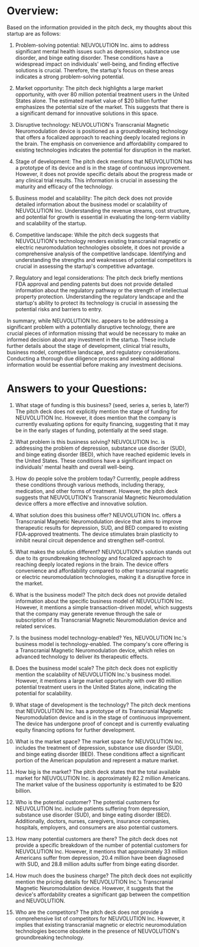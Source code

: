 # Overview: 

Based on the information provided in the pitch deck, my thoughts about this startup are as follows:

1. Problem-solving potential: NEUVOLUTION Inc. aims to address significant mental health issues such as depression, substance use disorder, and binge eating disorder. These conditions have a widespread impact on individuals' well-being, and finding effective solutions is crucial. Therefore, the startup's focus on these areas indicates a strong problem-solving potential.

2. Market opportunity: The pitch deck highlights a large market opportunity, with over 80 million potential treatment users in the United States alone. The estimated market value of $20 billion further emphasizes the potential size of the market. This suggests that there is a significant demand for innovative solutions in this space.

3. Disruptive technology: NEUVOLUTION's Transcranial Magnetic Neuromodulation device is positioned as a groundbreaking technology that offers a focalized approach to reaching deeply located regions in the brain. The emphasis on convenience and affordability compared to existing technologies indicates the potential for disruption in the market.

4. Stage of development: The pitch deck mentions that NEUVOLUTION has a prototype of its device and is in the stage of continuous improvement. However, it does not provide specific details about the progress made or any clinical trial results. This information is crucial in assessing the maturity and efficacy of the technology.

5. Business model and scalability: The pitch deck does not provide detailed information about the business model or scalability of NEUVOLUTION Inc. Understanding the revenue streams, cost structure, and potential for growth is essential in evaluating the long-term viability and scalability of the startup.

6. Competitive landscape: While the pitch deck suggests that NEUVOLUTION's technology renders existing transcranial magnetic or electric neuromodulation technologies obsolete, it does not provide a comprehensive analysis of the competitive landscape. Identifying and understanding the strengths and weaknesses of potential competitors is crucial in assessing the startup's competitive advantage.

7. Regulatory and legal considerations: The pitch deck briefly mentions FDA approval and pending patents but does not provide detailed information about the regulatory pathway or the strength of intellectual property protection. Understanding the regulatory landscape and the startup's ability to protect its technology is crucial in assessing the potential risks and barriers to entry.

In summary, while NEUVOLUTION Inc. appears to be addressing a significant problem with a potentially disruptive technology, there are crucial pieces of information missing that would be necessary to make an informed decision about any investment in the startup. These include further details about the stage of development, clinical trial results, business model, competitive landscape, and regulatory considerations. Conducting a thorough due diligence process and seeking additional information would be essential before making any investment decisions.

# Answers to your Questions:

1. What stage of funding is this business? (seed, series a, series b, later?)
The pitch deck does not explicitly mention the stage of funding for NEUVOLUTION Inc. However, it does mention that the company is currently evaluating options for equity financing, suggesting that it may be in the early stages of funding, potentially at the seed stage.

2. What problem is this business solving?
NEUVOLUTION Inc. is addressing the problem of depression, substance use disorder (SUD), and binge eating disorder (BED), which have reached epidemic levels in the United States. These conditions have a significant impact on individuals' mental health and overall well-being.

3. How do people solve the problem today?
Currently, people address these conditions through various methods, including therapy, medication, and other forms of treatment. However, the pitch deck suggests that NEUVOLUTION's Transcranial Magnetic Neuromodulation device offers a more effective and innovative solution.

4. What solution does this business offer?
NEUVOLUTION Inc. offers a Transcranial Magnetic Neuromodulation device that aims to improve therapeutic results for depression, SUD, and BED compared to existing FDA-approved treatments. The device stimulates brain plasticity to inhibit neural circuit dependence and strengthen self-control.

5. What makes the solution different?
NEUVOLUTION's solution stands out due to its groundbreaking technology and focalized approach to reaching deeply located regions in the brain. The device offers convenience and affordability compared to other transcranial magnetic or electric neuromodulation technologies, making it a disruptive force in the market.

6. What is the business model?
The pitch deck does not provide detailed information about the specific business model of NEUVOLUTION Inc. However, it mentions a simple transaction-driven model, which suggests that the company may generate revenue through the sale or subscription of its Transcranial Magnetic Neuromodulation device and related services.

7. Is the business model technology-enabled?
Yes, NEUVOLUTION Inc.'s business model is technology-enabled. The company's core offering is a Transcranial Magnetic Neuromodulation device, which relies on advanced technology to deliver its therapeutic effects.

8. Does the business model scale?
The pitch deck does not explicitly mention the scalability of NEUVOLUTION Inc.'s business model. However, it mentions a large market opportunity with over 80 million potential treatment users in the United States alone, indicating the potential for scalability.

9. What stage of development is the technology?
The pitch deck mentions that NEUVOLUTION Inc. has a prototype of its Transcranial Magnetic Neuromodulation device and is in the stage of continuous improvement. The device has undergone proof of concept and is currently evaluating equity financing options for further development.

10. What is the market space?
The market space for NEUVOLUTION Inc. includes the treatment of depression, substance use disorder (SUD), and binge eating disorder (BED). These conditions affect a significant portion of the American population and represent a mature market.

11. How big is the market?
The pitch deck states that the total available market for NEUVOLUTION Inc. is approximately 82.2 million Americans. The market value of the business opportunity is estimated to be $20 billion.

12. Who is the potential customer?
The potential customers for NEUVOLUTION Inc. include patients suffering from depression, substance use disorder (SUD), and binge eating disorder (BED). Additionally, doctors, nurses, caregivers, insurance companies, hospitals, employers, and consumers are also potential customers.

13. How many potential customers are there?
The pitch deck does not provide a specific breakdown of the number of potential customers for NEUVOLUTION Inc. However, it mentions that approximately 33 million Americans suffer from depression, 20.4 million have been diagnosed with SUD, and 28.8 million adults suffer from binge eating disorder.

14. How much does the business charge?
The pitch deck does not explicitly mention the pricing details for NEUVOLUTION Inc.'s Transcranial Magnetic Neuromodulation device. However, it suggests that the device's affordability creates a significant gap between the competition and NEUVOLUTION.

15. Who are the competitors?
The pitch deck does not provide a comprehensive list of competitors for NEUVOLUTION Inc. However, it implies that existing transcranial magnetic or electric neuromodulation technologies become obsolete in the presence of NEUVOLUTION's groundbreaking technology.